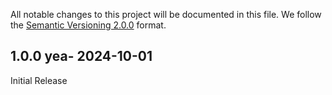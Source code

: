 All notable changes to this project will be documented in this file.
We follow the [Semantic Versioning 2.0.0](http://semver.org/) format.


## 1.0.0 yea- 2024-10-01

Initial Release

<!-- ### Added
- Lorem ipsum dolor sit amet

### Deprecated
- Nothing.

### Removed
- Nothing.

### Fixed
- Nothing. -->